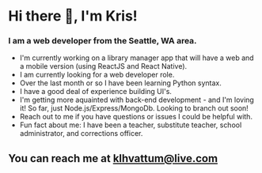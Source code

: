 # Hi there 👋, I'm Kris!
### I am a web developer from the Seattle, WA area.

* I'm currently working on a library manager app that will have a web and a mobile version (using ReactJS and React Native).
* I am currently looking for a web developer role.
* Over the last month or so I have been learning Python syntax.
* I have a good deal of experience building UI's.
* I'm getting more aquainted with back-end development - and I'm loving it! So far, just Node.js/Express/MongoDb. Looking to branch out soon!
* Reach out to me if you have questions or issues I could be helpful with.
* Fun fact about me: I have been a teacher, substitute teacher, school administrator, and corrections officer.
  
## You can reach me at klhvattum@live.com

<!--
**kristofer11/kristofer11** is a ✨ _special_ ✨ repository because its `README.md` (this file) appears on your GitHub profile.

Here are some ideas to get you started:

- 🔭 I’m currently working on ...
- 🌱 I’m currently learning ...
- 👯 I’m looking to collaborate on ...
- 🤔 I’m looking for help with ...
- 💬 Ask me about ...
- 📫 How to reach me: ...
- 😄 Pronouns: ...
- ⚡ Fun fact: ...
-->
